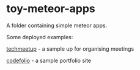 # toy-meteor-apps
A folder containing simple meteor apps.

Some deployed examples:

[techmeetup](http://techmeetup.meteor.com/) - a sample up for organising meetings

[codefolio](http://codefolio.meteor.com) - a sample portfolio site